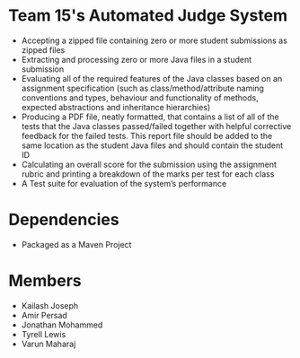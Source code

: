 # Team 15's Automated Judge System


* Accepting a zipped file containing zero or more student submissions as zipped files
* Extracting and processing zero or more Java files in a student submission
* Evaluating all of the required features of the Java classes based on an assignment specification (such as class/method/attribute naming conventions and types, behaviour and functionality of methods, expected abstractions and inheritance hierarchies)
* Producing a PDF file, neatly formatted, that contains a list of all of the tests that the Java classes passed/failed together with helpful corrective feedback for the failed tests. This report file should be added to the same location as the student Java files and should contain the student ID
* Calculating an overall score for the submission using the assignment rubric and printing a breakdown of the marks per test for each class
* A Test suite for evaluation of the system’s performance

# Dependencies
* Packaged as a Maven Project

# Members
* Kailash Joseph
* Amir Persad
* Jonathan Mohammed
* Tyrell Lewis
* Varun Maharaj

